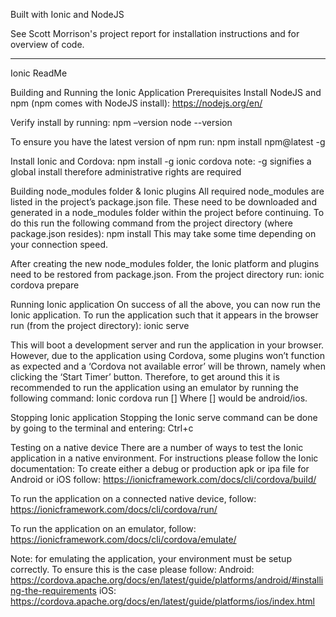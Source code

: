 Built with Ionic and NodeJS

See Scott Morrison's project report for installation instructions and for overview of code.

----

Ionic ReadMe


Building and Running the Ionic Application
Prerequisites
Install NodeJS and npm (npm comes with NodeJS install):
https://nodejs.org/en/ 

Verify install by running:
npm –version
node --version

To ensure you have the latest version of npm run:
npm install npm@latest -g

Install Ionic and Cordova:
npm install -g ionic cordova
note: -g signifies a global install therefore administrative rights are required

Building node_modules folder & Ionic plugins
All required node_modules are listed in the project’s package.json file. These need to be downloaded and generated in a node_modules folder within the project before continuing.
To do this run the following command from the project directory (where package.json resides):
npm install
This may take some time depending on your connection speed.

After creating the new node_modules folder, the Ionic platform and plugins need to be restored from package.json. From the project directory run:
ionic cordova prepare

Running Ionic application
On success of all the above, you can now run the Ionic application. To run the application such that it appears in the browser run (from the project directory):
ionic serve

This will boot a development server and run the application in your browser. However, due to the application using Cordova, some plugins won’t function as expected and a ‘Cordova not available error’ will be thrown, namely when clicking the ‘Start Timer’ button. Therefore, to get around this it is recommended to run the application using an emulator by running the following command: 
Ionic cordova run [<platform>]
Where [<platform>] would be android/ios.

Stopping Ionic application
Stopping the Ionic serve command can be done by going to the terminal and entering: 
Ctrl+c

Testing on a native device
There are a number of ways to test the Ionic application in a native environment. For instructions please follow the Ionic documentation:
To create either a debug or production apk or ipa file for Android or iOS follow:
https://ionicframework.com/docs/cli/cordova/build/

To run the application on a connected native device, follow:
https://ionicframework.com/docs/cli/cordova/run/

To run the application on an emulator, follow:
https://ionicframework.com/docs/cli/cordova/emulate/

Note: for emulating the application, your environment must be setup correctly. To ensure this is the case please follow:
Android: https://cordova.apache.org/docs/en/latest/guide/platforms/android/#installing-the-requirements
iOS: https://cordova.apache.org/docs/en/latest/guide/platforms/ios/index.html


